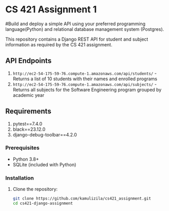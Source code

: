 # CS 421 Assignment 1
#Build and deploy a simple API using your preferred programming language(Python) and relational 
database management system (Postgres).

This repository contains a Django REST API for student and subject information as required by the CS 421 assignment.

## API Endpoints

1. `http://ec2-54-175-59-76.compute-1.amazonaws.com/api/students/` - Returns a list of 10 students with their names and enrolled programs
2. `http://ec2-54-175-59-76.compute-1.amazonaws.com/api/subjects/` - Returns all subjects for the Software Engineering program grouped by academic year

## Requirements

1. pytest==7.4.0
2. black==23.12.0
3. django-debug-toolbar==4.2.0

### Prerequisites
- Python 3.8+
- SQLite (included with Python)

### Installation
1. Clone the repository:
   ```bash
   git clone https://github.com/kamulizila/cs421_assignment.git
   cd cs421-django-assignment
